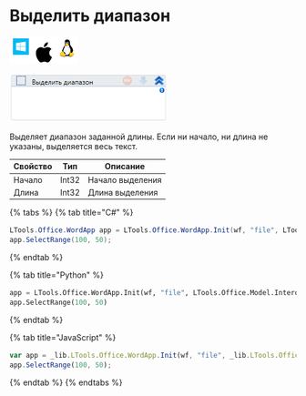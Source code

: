 # Выделить диапазон

![](<../../../.gitbook/assets/image (100) (1) (1) (1) (1) (1) (220).png>)

![](<../../../.gitbook/assets/image (91).png>)

Выделяет диапазон заданной длины. Если ни начало, ни длина не указаны, выделяется весь текст.

| Свойство | Тип   | Описание         |
| -------- | ----- | ---------------- |
| Начало   | Int32 | Начало выделения |
| Длина    | Int32 | Длина выделения  |

{% tabs %}
{% tab title="C#" %}
```csharp
LTools.Office.WordApp app = LTools.Office.WordApp.Init(wf, "file", LTools.Office.Model.InteropTypes.DX);
app.SelectRange(100, 50);
```
{% endtab %}

{% tab title="Python" %}
```python
app = LTools.Office.WordApp.Init(wf, "file", LTools.Office.Model.InteropTypes.DX)
app.SelectRange(100, 50)
```
{% endtab %}

{% tab title="JavaScript" %}
```javascript
var app = _lib.LTools.Office.WordApp.Init(wf, "file", _lib.LTools.Office.Model.InteropTypes.DX);
app.SelectRange(100, 50);
```
{% endtab %}
{% endtabs %}
